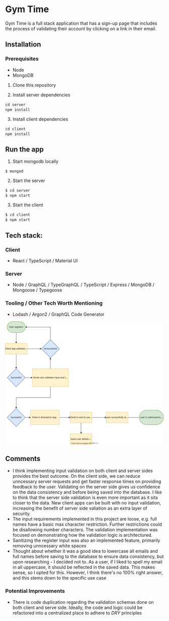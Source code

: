 # Gym Time

Gym Time is a full stack application that has a sign-up page that includes the process of validating their account by clicking on a link in their email.

## Installation

### Prerequisites

- Node
- MongoDB

1. Clone this repository

2. Install server dependencies

```
cd server
npm install
```

3. Install client dependencies

```
cd client
npm install
```

## Run the app

1. Start mongodb locally

```
$ mongod
```

2. Start the server

```
$ cd server
$ npm start
```

3. Start the client

```
$ cd client
$ npm start
```

## Tech stack:

### Client

- React / TypeScript / Material UI

### Server

- Node / GraphQL / TypeGraphQL / TypeScript / Express / MongoDB / Mongoose / Typegoose

### Tooling / Other Tech Worth Mentioning

- Lodash / Argon2 / GraphQL Code Generator

![Register Flow (high level)](./register-flow.svg)

## Comments

- I think implementing input validation on both client and server sides provides the best outcome. On the client side, we can reduce unncessary server requests and get faster response times on providing feedback to the user. Validating on the server side gives us confidence on the data consistency and before being saved into the database. I like to think that the server side validation is even more important as it sits closer to the data. New client apps can be built with no input validation, increasing the benefit of server side valiation as an extra layer of security.
- The input requirements implemented in this project are loose, e.g. full names have a basic max character restriction. Further restrictions could be disallowing number characters. The validation implementation was focused on demonstrating how the validation logic is architectured.
- Sanitizing the register input was also an implemented feature, primarily removing unncessary white spaces
- Thought about whether it was a good idea to lowercase all emails and full names before saving to the database to ensure data consistency, but upon researching - I decided not to. As a user, if I liked to spell my email in all uppercase, it should be reflected in the saved data. This makes sense, so I opted for this. However, I think there's no 100% right answer, and this stems down to the specific use case

### Potential Improvements

- There is code duplication regarding the validation schemas done on both client and serve side. Ideally, the code and logic could be refactored into a centralized place to adhere to _DRY_ principles
